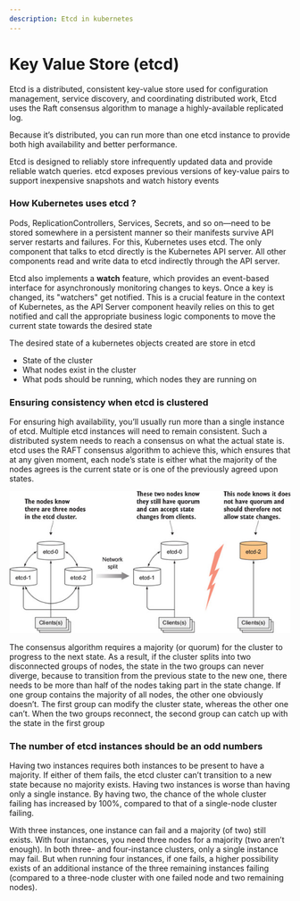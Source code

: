 ```yaml
---
description: Etcd in kubernetes
---
```


# Key Value Store \(etcd\)

Etcd is a distributed, consistent key-value store used for configuration management, service discovery, and coordinating distributed work, Etcd uses the Raft consensus algorithm to manage a highly-available replicated log.

Because it’s distributed, you can run more than one etcd instance to provide both high availability and better performance.

Etcd is designed to reliably store infrequently updated data and provide reliable watch queries. etcd exposes previous versions of key-value pairs to support inexpensive snapshots and watch history events

###  **How Kubernetes uses etcd ?**

Pods, ReplicationControllers, Services, Secrets, and so on—need to be stored somewhere in a persistent manner so their manifests survive API server restarts and failures. For this, Kubernetes uses etcd. The only component that talks to etcd directly is the Kubernetes API server. All other components read and write data to etcd indirectly through the API server.

Etcd also implements a **watch** feature, which provides an event-based interface for asynchronously monitoring changes to keys. Once a key is changed, its "watchers" get notified. This is a crucial feature in the context of Kubernetes, as the API Server component heavily relies on this to get notified and call the appropriate business logic components to move the current state towards the desired state

The desired state of a kubernetes objects created are store in etcd

* State of the cluster
* What nodes exist in the cluster
* What pods should be running, which nodes they are running on

### **Ensuring consistency when etcd is clustered**

For ensuring high availability, you’ll usually run more than a single instance of etcd. Multiple etcd instances will need to remain consistent. Such a distributed system needs to reach a consensus on what the actual state is. etcd uses the RAFT consensus algorithm to achieve this, which ensures that at any given moment, each node’s state is either what the majority of the nodes agrees is the current state or is one of the previously agreed upon states.

![Image source : kubernetes in action ](.gitbook/assets/11fig02_alt-2.jpg)

The consensus algorithm requires a majority \(or quorum\) for the cluster to progress to the next state. As a result, if the cluster splits into two disconnected groups of nodes, the state in the two groups can never diverge, because to transition from the previous state to the new one, there needs to be more than half of the nodes taking part in the state change. If one group contains the majority of all nodes, the other one obviously doesn’t. The first group can modify the cluster state, whereas the other one can’t. When the two groups reconnect, the second group can catch up with the state in the first group 

### T**he number of etcd instances should be an odd numbers**

Having two instances requires both instances to be present to have a majority. If either of them fails, the etcd cluster can’t transition to a new state because no majority exists. Having two instances is worse than having only a single instance. By having two, the chance of the whole cluster failing has increased by 100%, compared to that of a single-node cluster failing.

With three instances, one instance can fail and a majority \(of two\) still exists. With four instances, you need three nodes for a majority \(two aren’t enough\). In both three- and four-instance clusters, only a single instance may fail. But when running four instances, if one fails, a higher possibility exists of an additional instance of the three remaining instances failing \(compared to a three-node cluster with one failed node and two remaining nodes\).

